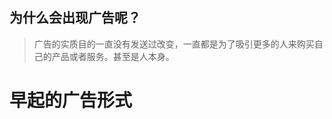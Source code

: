 ## 为什么会出现广告呢？  <!-- {docsify-ignore} -->

> 广告的实质目的一直没有发送过改变，一直都是为了吸引更多的人来购买自己的产品或者服务。甚至是人本身。
> 

# 早起的广告形式  <!-- {docsify-ignore} -->
